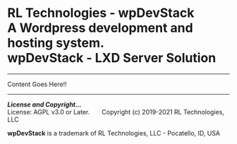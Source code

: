 # RL Technologies - wpDevStack<br>A Wordpress development and hosting system.<br>wpDevStack - LXD Server Solution
<hr>

Content Goes Here!!

<hr>
<b><i>License and Copyright...</i></b><br>
License: AGPL v3.0 or Later.  &nbsp; &nbsp; &nbsp; Copyright (c) 2019-2021 RL Technologies, LLC

**wpDevStack** is a trademark of RL Technologies, LLC - Pocatello, ID, USA
